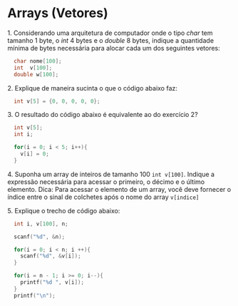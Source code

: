 # Arrays (Vetores)


1\. Considerando uma arquitetura de computador onde o tipo *char* tem tamanho 1 byte, o *int* 4 bytes e o *double* 8 bytes,
indique a quantidade mínima de bytes necessária para alocar cada um dos seguintes vetores:

```c
  char nome[100];
  int  v[100];
  double w[100];

```

2\. Explique de maneira sucinta o que o código abaixo faz:

```c
  int v[5] = {0, 0, 0, 0, 0};

```


3\. O resultado do código abaixo é equivalente ao do exercício 2?


```c
  int v[5];
  int i;

  for(i = 0; i < 5; i++){
    v[i] = 0;
  }

```

4\. Suponha um array de inteiros de tamanho 100 `int v[100]`. Indique a expressão necessária para acessar o primeiro, o décimo e o último elemento.
Dica: Para acessar o elemento de um array, você deve fornecer o índice entre o sinal de colchetes após o nome do array `v[indice]`



5\. Explique o trecho de código abaixo:


```c
  int i, v[100], n;

  scanf("%d", &n);

  for(i = 0; i < n; i ++){
    scanf("%d", &v[i]);
  }

  for(i = n - 1; i >= 0; i--){
    printf("%d ", v[i]);
  }
  printf("\n");

```

